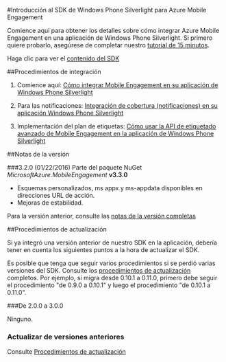 <properties 
	pageTitle="Introducción al SDK de Windows Phone Silverlight" 
	description="Introducción al SDK de Windows Phone Silverlight para Azure Mobile Engagement" 					
	services="mobile-engagement" 
	documentationCenter="mobile" 
	authors="piyushjo" 
	manager="dwrede"
	editor="" />

<tags 
	ms.service="mobile-engagement" 
	ms.workload="mobile" 
	ms.tgt_pltfrm="mobile-windows-phone" 
	ms.devlang="na" 
	ms.topic="article" 
	ms.date="02/29/2016" 
	ms.author="piyushjo" />

#Introducción al SDK de Windows Phone Silverlight para Azure Mobile Engagement

Comience aquí para obtener los detalles sobre cómo integrar Azure Mobile Engagement en una aplicación de Windows Phone Silverlight. Si primero quiere probarlo, asegúrese de completar nuestro [tutorial de 15 minutos](mobile-engagement-windows-phone-get-started.md).

Haga clic para ver el [contenido del SDK](mobile-engagement-windows-phone-sdk-content.md)

##Procedimientos de integración

1. Comience aquí: [Cómo integrar Mobile Engagement en su aplicación de Windows Phone Silverlight](mobile-engagement-windows-phone-integrate-engagement.md)

2. Para las notificaciones: [Integración de cobertura (notificaciones) en su aplicación Windows Phone Silverlight](mobile-engagement-windows-phone-integrate-engagement-reach.md)

3. Implementación del plan de etiquetas: [Cómo usar la API de etiquetado avanzado de Mobile Engagement en la aplicación de Windows Phone Silverlight](mobile-engagement-windows-phone-use-engagement-api.md)

##Notas de la versión

###3\.2.0 (01/22/2016)
Parte del paquete NuGet *MicrosoftAzure.MobileEngagement* **v3.3.0**

-   Esquemas personalizados, ms appx y ms-appdata disponibles en direcciones URL de acción.
-   Mejoras de estabilidad.

Para la versión anterior, consulte las [notas de la versión completas](mobile-engagement-windows-phone-release-notes.md)

##Procedimientos de actualización

Si ya integró una versión anterior de nuestro SDK en la aplicación, debería tener en cuenta los siguientes puntos a la hora de actualizar el SDK.

Es posible que tenga que seguir varios procedimientos si se perdió varias versiones del SDK. Consulte los [procedimientos de actualización](mobile-engagement-windows-phone-upgrade-procedure/) completos. Por ejemplo, si migra desde 0.10.1 a 0.11.0, primero debe seguir el procedimiento "de 0.9.0 a 0.10.1" y luego el procedimiento "de 0.10.1 a 0.11.0".

###De 2.0.0 a 3.0.0

Ninguno.

### Actualizar de versiones anteriores

Consulte [Procedimientos de actualización](mobile-engagement-windows-phone-upgrade-procedure/)
 

<!---HONumber=AcomDC_0302_2016-->
